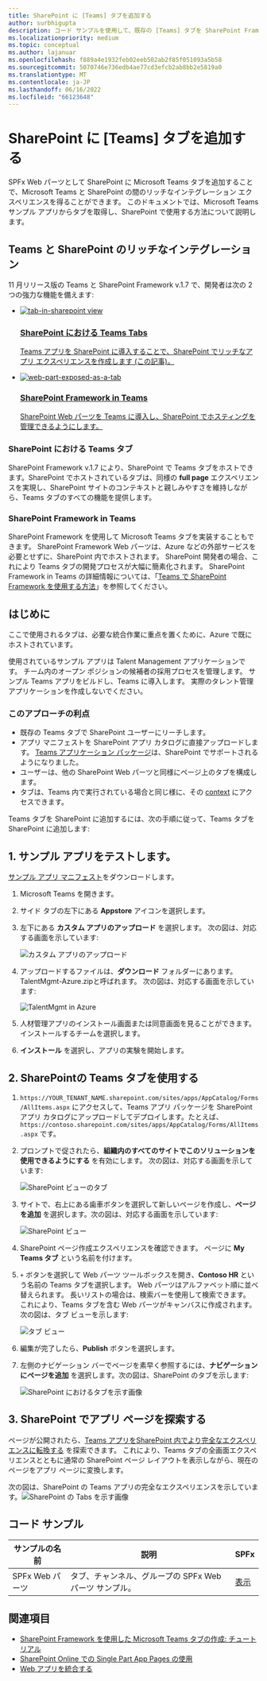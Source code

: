 ```yaml
---
title: SharePoint に [Teams] タブを追加する
author: surbhigupta
description: コード サンプルを使用して、既存の [Teams] タブを SharePoint Framework Web パーツとして SharePoint に展開する方法について説明します。
ms.localizationpriority: medium
ms.topic: conceptual
ms.author: lajanuar
ms.openlocfilehash: f889a4e1932feb02eeb502ab2f85f051093a5b58
ms.sourcegitcommit: 5070746e736edb4ae77cd3efcb2ab8bb2e5819a0
ms.translationtype: MT
ms.contentlocale: ja-JP
ms.lasthandoff: 06/16/2022
ms.locfileid: "66123648"
---
```

# <a name="add-teams-tab-to-sharepoint"></a>SharePoint に [Teams] タブを追加する

SPFx Web パーツとして SharePoint に Microsoft Teams タブを追加することで、Microsoft Teams と SharePoint の間のリッチなインテグレーション エクスペリエンスを得ることができます。 このドキュメントでは、Microsoft Teams サンプル アプリからタブを取得し、SharePoint で使用する方法について説明します。

## <a name="rich-integration-between-teams-and-sharepoint"></a>Teams と SharePoint のリッチなインテグレーション

11 月リリース版の Teams と SharePoint Framework v.1.7 で、開発者は次の 2 つの強力な機能を備えます:

<ul  class="panelContent cardsC">
<li>
    <a href="#introduction">
        <div class="cardSize">
            <div class="cardPadding">
                <div class="card">
                    <div class="cardImageOuter">
                        <div class="cardImage bgdAccent1">
                            <img src="~/assets/images/tabs/tabs-in-sharepoint/image084.png" alt="tab-in-sharepoint view"/>
                        </div>
                    </div>
                    <div class="cardText">
                        <h3>SharePoint における Teams Tabs</h3>
                        <p>Teams アプリを SharePoint に導入することで、SharePoint でリッチなアプリ エクスペリエンスを作成します (この記事)。</p>
                    </div>
                </div>
            </div>
        </div>
    </a>
</li>
<li>
    <a href="/sharepoint/dev/spfx/web-parts/get-started/using-web-part-as-ms-teams-tab">
        <div class="cardSize">
            <div class="cardPadding">
                <div class="card">
                    <div class="cardImageOuter">
                        <div class="cardImage bgdAccent1">
                            <img src="~/assets/images/tabs/tabs-in-sharepoint/SharePoint-web-part-exposed-as-a-Tab-in-Microsoft-Teams.png" alt="web-part-exposed-as-a-tab" />
                        </div>
                    </div>
                    <div class="cardText">
                        <h3>SharePoint Framework in Teams</h3>
                        <p>SharePoint Web パーツを Teams に導入し、SharePoint でホスティングを管理できるようにします。</p>
                    </div>
                </div>
            </div>
        </div>
    </a>
</li>
</ul>

### <a name="teams-tabs-in-sharepoint"></a>SharePoint における Teams タブ

SharePoint Framework v.1.7 により、SharePoint で Teams タブをホストできます。SharePoint でホストされているタブは、同様の **full page** エクスペリエンスを実現し、SharePoint サイトのコンテキストと親しみやすさを維持しながら、Teams タブのすべての機能を提供します。

### <a name="sharepoint-framework-in-teams"></a>SharePoint Framework in Teams

SharePoint Framework を使用して Microsoft Teams タブを実装することもできます。 SharePoint Framework Web パーツは、Azure などの外部サービスを必要とせずに、SharePoint 内でホストされます。 SharePoint 開発者の場合、これにより Teams タブの開発プロセスが大幅に簡素化されます。 SharePoint Framework in Teams の詳細情報については、「[Teams で SharePoint Framework を使用する方法](/sharepoint/dev/spfx/web-parts/get-started/using-web-part-as-ms-teams-tab)」を参照してください。

## <a name="introduction"></a>はじめに

ここで使用されるタブは、必要な統合作業に重点を置くために、Azure で既にホストされています。

使用されているサンプル アプリは Talent Management アプリケーションです。 チーム内のオープン ポジションの候補者の採用プロセスを管理します。 サンプル Teams アプリをビルドし、Teams に導入します。 実際のタレント管理アプリケーションを作成しないでください。

### <a name="benefits-of-this-approach"></a>このアプローチの利点

* 既存の Teams タブで SharePoint ユーザーにリーチします。
* アプリ マニフェストを SharePoint アプリ カタログに直接アップロードします。 [Teams アプリケーション パッケージ](~/concepts/build-and-test/apps-package.md)は、SharePoint でサポートされるようになりました。
* ユーザーは、他の SharePoint Web パーツと同様にページ上のタブを構成します。
* タブは、Teams 内で実行されている場合と同じ様に、その [context](~/tabs/how-to/access-teams-context.md) にアクセスできます。

Teams タブを SharePoint に追加するには、次の手順に従って、Teams タブを SharePoint に追加します:

## <a name="1-test-the-sample-app"></a>1. サンプル アプリをテストします。

[サンプル アプリ マニフェスト](https://github.com/MicrosoftDocs/msteams-docs/raw/master/msteams-platform/assets/downloads/TalentMgmt-Azure.zip)をダウンロードします。

1. Microsoft Teams を開きます。
1. サイド タブの左下にある **Appstore** アイコンを選択します。
1. 左下にある **カスタム アプリのアップロード** を選択します。 次の図は、対応する画面を示しています:  

    ![カスタム アプリのアップロード](~/assets/images/tabs/tabs-in-sharepoint/upload-custom-app.png)

1. アップロードするファイルは、**ダウンロード** フォルダーにあります。 TalentMgmt-Azure.zipと呼ばれます。 次の図は、対応する画面を示しています:

    ![TalentMgmt in Azure](~/assets/images/tabs/tabs-in-sharepoint/talentmgmt-azure.png)

1. 人材管理アプリのインストール画面または同意画面を見ることができます。 インストールするチームを選択します。
1. **インストール** を選択し、アプリの実験を開始します。

## <a name="2-use-teams-tab-in-sharepoint"></a>2. SharePointの Teams タブを使用する

1. `https://YOUR_TENANT_NAME.sharepoint.com/sites/apps/AppCatalog/Forms/AllItems.aspx` にアクセスして、Teams アプリ パッケージを SharePoint アプリ カタログにアップロードしてデプロイします。たとえば、`https://contoso.sharepoint.com/sites/apps/AppCatalog/Forms/AllItems.aspx` です。

1. プロンプトで促されたら、**組織内のすべてのサイトでこのソリューションを使用できるようにする** を有効にします。
次の図は、対応する画面を示しています:

   ![SharePoint ビューのタブ](~/assets/images/tabs/tabs-in-sharepoint/image065.png)

1. サイトで、右上にある歯車ボタンを選択して新しいページを作成し、**ページを追加** を選択します。次の図は、対応する画面を示しています:

   ![SharePoint ビュー](~/assets/images/tabs/tabs-in-sharepoint/image066.png)

1. SharePoint ページ作成エクスペリエンスを確認できます。 ページに **My Teams タブ** という名前を付けます。

1. `+` ボタンを選択して Web パーツ ツールボックスを開き、**Contoso HR** という名前の Teams タブを選択します。 Web パーツはアルファベット順に並べ替えられます。 長いリストの場合は、検索バーを使用して検索できます。 これにより、Teams タブを含む Web パーツがキャンバスに作成されます。次の図は、タブ ビューを示します:

   ![タブ ビュー](~/assets/images/tabs/tabs-in-sharepoint/image071.png)

1. 編集が完了したら、**Publish** ボタンを選択します。

1. 左側のナビゲーション バーでページを素早く参照するには、**ナビゲーションにページを追加** を選択します。次の図は、SharePoint のタブを示します:

   ![SharePoint におけるタブを示す画像](~/assets/images/tabs/tabs-in-sharepoint/image073.png)

## <a name="3-explore-app-pages-in-sharepoint"></a>3. SharePoint でアプリ ページを探索する

ページが公開されたら、[Teams アプリをSharePoint 内でより完全なエクスペリエンスに転換する](/sharepoint/dev/spfx/web-parts/single-part-app-pages) を探索できます。 これにより、Teams タブの全画面エクスペリエンスとともに通常の SharePoint ページ レイアウトを表示しながら、現在のページをアプリ ページに変換します。

次の図は、SharePoint の Teams アプリの完全なエクスペリエンスを示しています。![SharePoint の Tabs を示す画像](~/assets/images/tabs/tabs-in-sharepoint/image085.png)

## <a name="code-sample"></a>コード サンプル

| **サンプルの名前** | **説明** | **SPFx** |
|-----------------|-----------------|----------|
| SPFx Web パーツ | タブ、チャンネル、グループの SPFx Web パーツ サンプル。 | [表示](https://github.com/OfficeDev/Microsoft-Teams-Samples/tree/main/samples/tab-channel-group/spfx)

## <a name="see-also"></a>関連項目

* [SharePoint Framework を使用した Microsoft Teams タブの作成: チュートリアル](/sharepoint/dev/spfx/web-parts/get-started/using-web-part-as-ms-teams-tab)
* [SharePoint Online での Single Part App Pages の使用](/sharepoint/dev/spfx/web-parts/single-part-app-pages)
* [Web アプリを統合する](~/samples/integrate-web-apps-overview.md)
